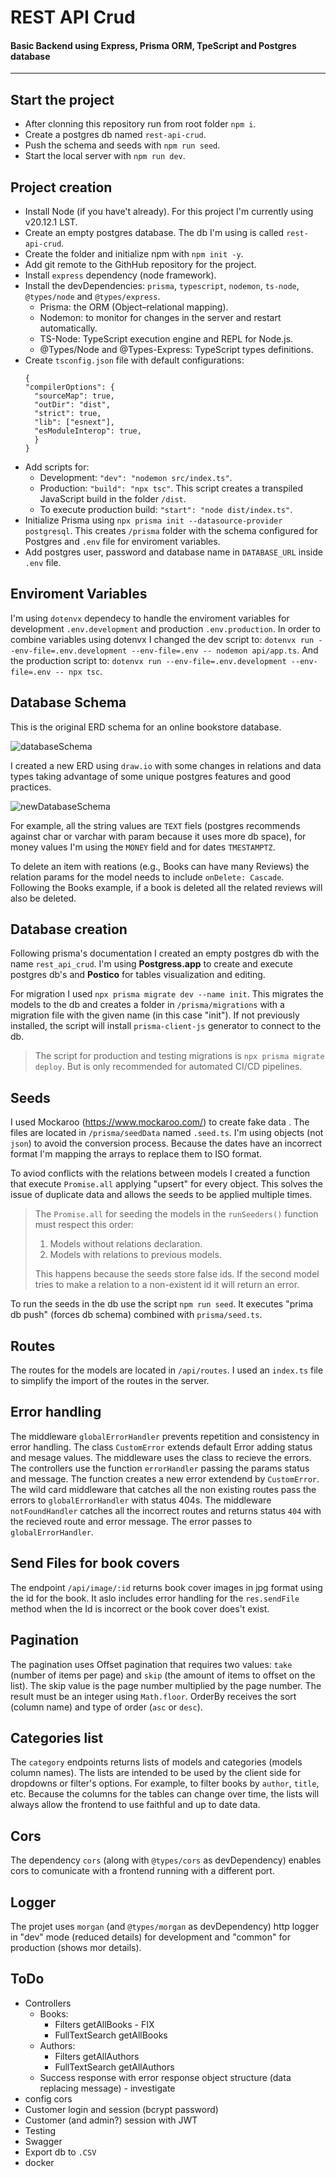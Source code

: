 # REST API Crud

#### Basic Backend using Express, Prisma ORM, TpeScript and Postgres database

---

## Start the project

- After clonning this repository run from root folder `npm i`.
- Create a postgres db named `rest-api-crud`.
- Push the schema and seeds with `npm run seed`.
- Start the local server with `npm run dev`.

## Project creation

- Install Node (if you have't already). For this project I'm currently using v20.12.1 LST.
- Create an empty postgres database. The db I'm using is called `rest-api-crud`.
- Create the folder and initialize npm with `npm init -y`.
- Add git remote to the GithHub repository for the project.
- Install `express` dependency (node framework).
- Install the devDependencies: `prisma`, `typescript`, `nodemon`, `ts-node`, `@types/node` and `@types/express`.
  - Prisma: the ORM (Object–relational mapping).
  - Nodemon: to monitor for changes in the server and restart automatically.
  - TS-Node: TypeScript execution engine and REPL for Node.js.
  - @Types/Node and @Types-Express: TypeScript types definitions.
- Create `tsconfig.json` file with default configurations:
  ```
  {
  "compilerOptions": {
    "sourceMap": true,
    "outDir": "dist",
    "strict": true,
    "lib": ["esnext"],
    "esModuleInterop": true,
    }
  }
  ```
- Add scripts for:
  - Development: `"dev": "nodemon src/index.ts"`.
  - Production: `"build": "npx tsc"`. This script creates a transpiled JavaScript build in the folder `/dist`.
  - To execute production build: `"start": "node dist/index.ts"`.
- Initialize Prisma using `npx prisma init --datasource-provider postgresql`. This creates `/prisma` folder with the schema configured for Postgres and `.env` file for enviroment variables.
- Add postgres user, password and database name in `DATABASE_URL` inside `.env` file.

## Enviroment Variables

I'm using `dotenvx` dependecy to handle the enviroment variables for development `.env.development` and production `.env.production`.
In order to combine variables using dotenvx I changed the dev script to: `dotenvx run --env-file=.env.development --env-file=.env -- nodemon api/app.ts`.
And the production script to: `dotenvx run --env-file=.env.development --env-file=.env -- npx tsc`.

## Database Schema

This is the original ERD schema for an online bookstore database.

![databaseSchema](images/bookStore_schema.png)

I created a new ERD using `draw.io` with some changes in relations and data types taking advantage of some unique postgres features and good practices.

![newDatabaseSchema](images/rest-api-crud.drawio.png)

For example, all the string values are `TEXT` fiels (postgres recommends against char or varchar with param because it uses more db space), for money values I'm using the `MONEY` field and for dates `TMESTAMPTZ`.

To delete an item with reations (e.g., Books can have many Reviews) the relation params for the model needs to include `onDelete: Cascade`. Following the Books example, if a book is deleted all the related reviews will also be deleted.

## Database creation

Following prisma's documentation I created an empty postgres db with the name `rest_api_crud`. I'm using **Postgress.app** to create and execute postgres db's and **Postico** for tables visualization and editing.

For migration I used `npx prisma migrate dev --name init`.
This migrates the models to the db and creates a folder in `/prisma/migrations` with a migration file with the given name (in this case "init").
If not previously installed, the script will install `prisma-client-js` generator to connect to the db.

> The script for production and testing migrations is `npx prisma migrate deploy`. But is only recommended for automated CI/CD pipelines.

## Seeds

I used Mockaroo (https://www.mockaroo.com/) to create fake data .
The files are located in `/prisma/seedData` named `.seed.ts`.
I'm using objects (not `json`) to avoid the conversion process.
Because the dates have an incorrect format I'm mapping the arrays to replace them to ISO format.

To aviod conflicts with the relations between models I created a function that execute `Promise.all` applying "upsert" for every object.
This solves the issue of duplicate data and allows the seeds to be applied multiple times.

> The `Promise.all` for seeding the models in the `runSeeders()` function must respect this order:
>
> 1. Models without relations declaration.
> 2. Models with relations to previous models.
>
> This happens because the seeds store false ids. If the second model tries to make a relation to a non-existent id it will return an error.

To run the seeds in the db use the script `npm run seed`. It executes "prima db push" (forces db schema) combined with `prisma/seed.ts`.

## Routes

The routes for the models are located in `/api/routes`. I used an `index.ts` file to simplify the import of the routes in the server.

## Error handling

The middleware `globalErrorHandler` prevents repetition and consistency in error handling.
The class `CustomError` extends default Error adding status and mesage values.
The middleware uses the class to recieve the errors.
The controllers use the function `errorHandler` passing the params status and message. The function creates a new error extendend by `CustomError`.
The wild card middleware that catches all the non existing routes pass the errors to `globalErrorHandler` with status 404s.
The middleware `notFoundHandler` catches all the incorrect routes and returns status `404` with the recieved route and error message. The error passes to `globalErrorHandler`.

## Send Files for book covers

The endpoint `/api/image/:id` returns book cover images in jpg format using the id for the book.
It aslo includes error handling for the `res.sendFile` method when the Id is incorrect or the book cover does't exist.

## Pagination

The pagination uses Offset pagination that requires two values: `take` (number of items per page) and `skip` (the amount of items to offset on the list).
The skip value is the page number multiplied by the page number. The result must be an integer using `Math.floor`.
OrderBy receives the sort (column name) and type of order (`asc` or `desc`).

## Categories list

The `category` endpoints returns lists of models and categories (models column names).
The lists are intended to be used by the client side for dropdowns or filter's options.
For example, to filter books by `author`, `title`, etc.
Because the columns for the tables can change over time, the lists will always allow the frontend to use faithful and up to date data.

## Cors

The dependency `cors` (along with `@types/cors` as devDependency) enables cors to comunicate with a frontend running with a different port.

## Logger

The projet uses `morgan` (and `@types/morgan` as devDependency) http logger in "dev" mode (reduced details) for development and "common" for production (shows mor details).

## ToDo

- Controllers
  - Books:
    - Filters getAllBooks - FIX
    - FullTextSearch getAllBooks
  - Authors:
    - Filters getAllAuthors
    - FullTextSearch getAllAuthors
  - Success response with error response object structure (data replacing message) - investigate
- config cors
- Customer login and session (bcrypt password)
- Customer (and admin?) session with JWT
- Testing
- Swagger
- Export db to `.CSV`
- docker
